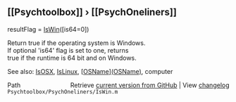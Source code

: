 ## [[Psychtoolbox]] &#8250; [[PsychOneliners]]

resultFlag = [IsWin](IsWin)([is64=0])  
  
Return true if the operating system is Windows.  
If optional 'is64' flag is set to one, returns  
true if the runtime is 64 bit and on Windows.  
  
See also: [IsOSX](IsOSX), [IsLinux](IsLinux), [[OSName](OSName)][(OSName)]((OSName)), computer  




<div class="code_header" style="text-align:right;">
  <span style="float:left;">Path&nbsp;&nbsp;</span> <span class="counter">Retrieve <a href=
  "https://raw.github.com/Psychtoolbox-3/Psychtoolbox-3/beta/Psychtoolbox/PsychOneliners/IsWin.m">current version from GitHub</a> | View <a href=
  "https://github.com/Psychtoolbox-3/Psychtoolbox-3/commits/beta/Psychtoolbox/PsychOneliners/IsWin.m">changelog</a></span>
</div>
<div class="code">
  <code>Psychtoolbox/PsychOneliners/IsWin.m</code>
</div>

